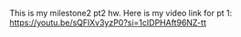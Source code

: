 This is my milestone2 pt2 hw. 
Here is my video link for pt 1: 
https://youtu.be/sQFlXv3yzP0?si=1cIDPHAft96NZ-tt

